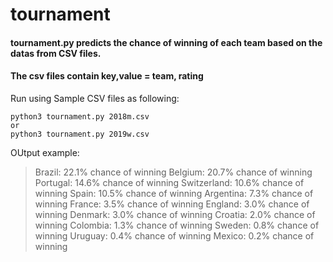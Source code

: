 # tournament
#### tournament.py predicts the chance of winning of each team based on the datas from CSV files.
#### The csv files contain key,value = team, rating

Run using Sample CSV files as following:
```shell
python3 tournament.py 2018m.csv 
or
python3 tournament.py 2019w.csv 
```
OUtput example:
> Brazil: 22.1% chance of winning
> Belgium: 20.7% chance of winning
> Portugal: 14.6% chance of winning
> Switzerland: 10.6% chance of winning
> Spain: 10.5% chance of winning
> Argentina: 7.3% chance of winning
> France: 3.5% chance of winning
> England: 3.0% chance of winning
> Denmark: 3.0% chance of winning
> Croatia: 2.0% chance of winning
> Colombia: 1.3% chance of winning
> Sweden: 0.8% chance of winning
> Uruguay: 0.4% chance of winning
> Mexico: 0.2% chance of winning

